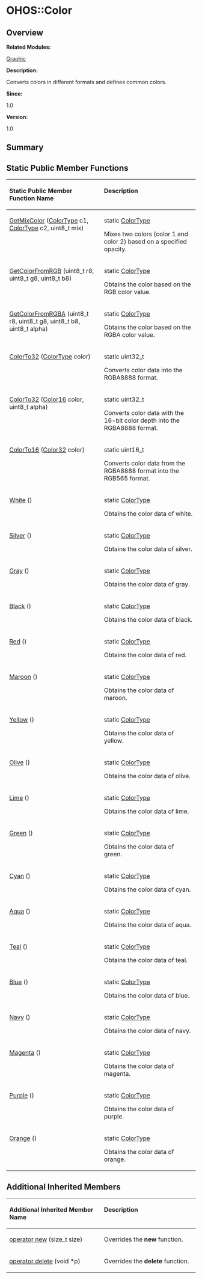 # OHOS::Color<a name="ZH-CN_TOPIC_0000001055078157"></a>

## **Overview**<a name="section941983751093533"></a>

**Related Modules:**

[Graphic](Graphic.md)

**Description:**

Converts colors in different formats and defines common colors. 

**Since:**

1.0

**Version:**

1.0

## **Summary**<a name="section998697107093533"></a>

## Static Public Member Functions<a name="pub-static-methods"></a>

<a name="table2013263418093533"></a>
<table><thead align="left"><tr id="row1539610855093533"><th class="cellrowborder" valign="top" width="50%" id="mcps1.1.3.1.1"><p id="p1158676388093533"><a name="p1158676388093533"></a><a name="p1158676388093533"></a>Static Public Member Function Name</p>
</th>
<th class="cellrowborder" valign="top" width="50%" id="mcps1.1.3.1.2"><p id="p708411955093533"><a name="p708411955093533"></a><a name="p708411955093533"></a>Description</p>
</th>
</tr>
</thead>
<tbody><tr id="row177524583093533"><td class="cellrowborder" valign="top" width="50%" headers="mcps1.1.3.1.1 "><p id="p1902547530093533"><a name="p1902547530093533"></a><a name="p1902547530093533"></a><a href="Graphic.md#gae12573eec4d4db025e96b5d9679e4b3f">GetMixColor</a> (<a href="OHOS-Color32.md">ColorType</a> c1, <a href="OHOS-Color32.md">ColorType</a> c2, uint8_t mix)</p>
</td>
<td class="cellrowborder" valign="top" width="50%" headers="mcps1.1.3.1.2 "><p id="p922365826093533"><a name="p922365826093533"></a><a name="p922365826093533"></a>static <a href="OHOS-Color32.md">ColorType</a>&nbsp;</p>
<p id="p1387654745093533"><a name="p1387654745093533"></a><a name="p1387654745093533"></a>Mixes two colors (color 1 and color 2) based on a specified opacity. </p>
</td>
</tr>
<tr id="row1059642300093533"><td class="cellrowborder" valign="top" width="50%" headers="mcps1.1.3.1.1 "><p id="p1190074167093533"><a name="p1190074167093533"></a><a name="p1190074167093533"></a><a href="Graphic.md#ga0c3bb99c625896eeab6eb0acbe14f437">GetColorFromRGB</a> (uint8_t r8, uint8_t g8, uint8_t b8)</p>
</td>
<td class="cellrowborder" valign="top" width="50%" headers="mcps1.1.3.1.2 "><p id="p1025261840093533"><a name="p1025261840093533"></a><a name="p1025261840093533"></a>static <a href="OHOS-Color32.md">ColorType</a>&nbsp;</p>
<p id="p1472227300093533"><a name="p1472227300093533"></a><a name="p1472227300093533"></a>Obtains the color based on the RGB color value. </p>
</td>
</tr>
<tr id="row1463243912093533"><td class="cellrowborder" valign="top" width="50%" headers="mcps1.1.3.1.1 "><p id="p478552973093533"><a name="p478552973093533"></a><a name="p478552973093533"></a><a href="Graphic.md#ga0a7e632d54e39d1d46e64c6cf20690cc">GetColorFromRGBA</a> (uint8_t r8, uint8_t g8, uint8_t b8, uint8_t alpha)</p>
</td>
<td class="cellrowborder" valign="top" width="50%" headers="mcps1.1.3.1.2 "><p id="p1288983833093533"><a name="p1288983833093533"></a><a name="p1288983833093533"></a>static <a href="OHOS-Color32.md">ColorType</a>&nbsp;</p>
<p id="p712567369093533"><a name="p712567369093533"></a><a name="p712567369093533"></a>Obtains the color based on the RGBA color value. </p>
</td>
</tr>
<tr id="row2122655258093533"><td class="cellrowborder" valign="top" width="50%" headers="mcps1.1.3.1.1 "><p id="p372524149093533"><a name="p372524149093533"></a><a name="p372524149093533"></a><a href="Graphic.md#ga461b46dd76842ad4b0ffdc88202223a7">ColorTo32</a> (<a href="OHOS-Color32.md">ColorType</a> color)</p>
</td>
<td class="cellrowborder" valign="top" width="50%" headers="mcps1.1.3.1.2 "><p id="p122249886093533"><a name="p122249886093533"></a><a name="p122249886093533"></a>static uint32_t&nbsp;</p>
<p id="p1500804899093533"><a name="p1500804899093533"></a><a name="p1500804899093533"></a>Converts color data into the RGBA8888 format. </p>
</td>
</tr>
<tr id="row1259614605093533"><td class="cellrowborder" valign="top" width="50%" headers="mcps1.1.3.1.1 "><p id="p1150340922093533"><a name="p1150340922093533"></a><a name="p1150340922093533"></a><a href="Graphic.md#gaaca42d51bc5f28d5dbd5b1635be50224">ColorTo32</a> (<a href="OHOS-Color16.md">Color16</a> color, uint8_t alpha)</p>
</td>
<td class="cellrowborder" valign="top" width="50%" headers="mcps1.1.3.1.2 "><p id="p537413166093533"><a name="p537413166093533"></a><a name="p537413166093533"></a>static uint32_t&nbsp;</p>
<p id="p1308388051093533"><a name="p1308388051093533"></a><a name="p1308388051093533"></a>Converts color data with the 16-bit color depth into the RGBA8888 format. </p>
</td>
</tr>
<tr id="row1376309942093533"><td class="cellrowborder" valign="top" width="50%" headers="mcps1.1.3.1.1 "><p id="p841628138093533"><a name="p841628138093533"></a><a name="p841628138093533"></a><a href="Graphic.md#ga2a6a0bd067a05ee35793fefc8f9f4d1e">ColorTo16</a> (<a href="OHOS-Color32.md">Color32</a> color)</p>
</td>
<td class="cellrowborder" valign="top" width="50%" headers="mcps1.1.3.1.2 "><p id="p146042381093533"><a name="p146042381093533"></a><a name="p146042381093533"></a>static uint16_t&nbsp;</p>
<p id="p70305693093533"><a name="p70305693093533"></a><a name="p70305693093533"></a>Converts color data from the RGBA8888 format into the RGB565 format. </p>
</td>
</tr>
<tr id="row1082004519093533"><td class="cellrowborder" valign="top" width="50%" headers="mcps1.1.3.1.1 "><p id="p1069943547093533"><a name="p1069943547093533"></a><a name="p1069943547093533"></a><a href="Graphic.md#gad98c45688cd59b11e9e766e62e24252f">White</a> ()</p>
</td>
<td class="cellrowborder" valign="top" width="50%" headers="mcps1.1.3.1.2 "><p id="p12849631093533"><a name="p12849631093533"></a><a name="p12849631093533"></a>static <a href="OHOS-Color32.md">ColorType</a>&nbsp;</p>
<p id="p484582010093533"><a name="p484582010093533"></a><a name="p484582010093533"></a>Obtains the color data of white. </p>
</td>
</tr>
<tr id="row1312822678093533"><td class="cellrowborder" valign="top" width="50%" headers="mcps1.1.3.1.1 "><p id="p1053413295093533"><a name="p1053413295093533"></a><a name="p1053413295093533"></a><a href="Graphic.md#ga6dcfcd450637398b7b7d28ce7464d153">Silver</a> ()</p>
</td>
<td class="cellrowborder" valign="top" width="50%" headers="mcps1.1.3.1.2 "><p id="p2055237827093533"><a name="p2055237827093533"></a><a name="p2055237827093533"></a>static <a href="OHOS-Color32.md">ColorType</a>&nbsp;</p>
<p id="p1546841789093533"><a name="p1546841789093533"></a><a name="p1546841789093533"></a>Obtains the color data of silver. </p>
</td>
</tr>
<tr id="row1363016868093533"><td class="cellrowborder" valign="top" width="50%" headers="mcps1.1.3.1.1 "><p id="p1985791961093533"><a name="p1985791961093533"></a><a name="p1985791961093533"></a><a href="Graphic.md#ga920421d6dc1d9fbc21d5002948eb43c6">Gray</a> ()</p>
</td>
<td class="cellrowborder" valign="top" width="50%" headers="mcps1.1.3.1.2 "><p id="p1620088271093533"><a name="p1620088271093533"></a><a name="p1620088271093533"></a>static <a href="OHOS-Color32.md">ColorType</a>&nbsp;</p>
<p id="p1917437731093533"><a name="p1917437731093533"></a><a name="p1917437731093533"></a>Obtains the color data of gray. </p>
</td>
</tr>
<tr id="row2130694916093533"><td class="cellrowborder" valign="top" width="50%" headers="mcps1.1.3.1.1 "><p id="p470019205093533"><a name="p470019205093533"></a><a name="p470019205093533"></a><a href="Graphic.md#gac821c879969c94ec048117738e4bbef2">Black</a> ()</p>
</td>
<td class="cellrowborder" valign="top" width="50%" headers="mcps1.1.3.1.2 "><p id="p840584523093533"><a name="p840584523093533"></a><a name="p840584523093533"></a>static <a href="OHOS-Color32.md">ColorType</a>&nbsp;</p>
<p id="p1618501554093533"><a name="p1618501554093533"></a><a name="p1618501554093533"></a>Obtains the color data of black. </p>
</td>
</tr>
<tr id="row853013152093533"><td class="cellrowborder" valign="top" width="50%" headers="mcps1.1.3.1.1 "><p id="p1257582304093533"><a name="p1257582304093533"></a><a name="p1257582304093533"></a><a href="Graphic.md#gac7d29e91471253cbef9d709d74bc0d78">Red</a> ()</p>
</td>
<td class="cellrowborder" valign="top" width="50%" headers="mcps1.1.3.1.2 "><p id="p121525907093533"><a name="p121525907093533"></a><a name="p121525907093533"></a>static <a href="OHOS-Color32.md">ColorType</a>&nbsp;</p>
<p id="p366960632093533"><a name="p366960632093533"></a><a name="p366960632093533"></a>Obtains the color data of red. </p>
</td>
</tr>
<tr id="row805432247093533"><td class="cellrowborder" valign="top" width="50%" headers="mcps1.1.3.1.1 "><p id="p1163885398093533"><a name="p1163885398093533"></a><a name="p1163885398093533"></a><a href="Graphic.md#gaf8342e9323109066e57434445de4423e">Maroon</a> ()</p>
</td>
<td class="cellrowborder" valign="top" width="50%" headers="mcps1.1.3.1.2 "><p id="p1519435345093533"><a name="p1519435345093533"></a><a name="p1519435345093533"></a>static <a href="OHOS-Color32.md">ColorType</a>&nbsp;</p>
<p id="p1993230699093533"><a name="p1993230699093533"></a><a name="p1993230699093533"></a>Obtains the color data of maroon. </p>
</td>
</tr>
<tr id="row98208470093533"><td class="cellrowborder" valign="top" width="50%" headers="mcps1.1.3.1.1 "><p id="p1311003722093533"><a name="p1311003722093533"></a><a name="p1311003722093533"></a><a href="Graphic.md#gadd545c06bdd497b259179379e6910e15">Yellow</a> ()</p>
</td>
<td class="cellrowborder" valign="top" width="50%" headers="mcps1.1.3.1.2 "><p id="p1781664083093533"><a name="p1781664083093533"></a><a name="p1781664083093533"></a>static <a href="OHOS-Color32.md">ColorType</a>&nbsp;</p>
<p id="p1357849283093533"><a name="p1357849283093533"></a><a name="p1357849283093533"></a>Obtains the color data of yellow. </p>
</td>
</tr>
<tr id="row1865268213093533"><td class="cellrowborder" valign="top" width="50%" headers="mcps1.1.3.1.1 "><p id="p425904212093533"><a name="p425904212093533"></a><a name="p425904212093533"></a><a href="Graphic.md#ga8c8d03f5579dbb976119cee384856e3b">Olive</a> ()</p>
</td>
<td class="cellrowborder" valign="top" width="50%" headers="mcps1.1.3.1.2 "><p id="p189714479093533"><a name="p189714479093533"></a><a name="p189714479093533"></a>static <a href="OHOS-Color32.md">ColorType</a>&nbsp;</p>
<p id="p208742327093533"><a name="p208742327093533"></a><a name="p208742327093533"></a>Obtains the color data of olive. </p>
</td>
</tr>
<tr id="row1692443527093533"><td class="cellrowborder" valign="top" width="50%" headers="mcps1.1.3.1.1 "><p id="p629687156093533"><a name="p629687156093533"></a><a name="p629687156093533"></a><a href="Graphic.md#ga629dc5c95263df097a06b207a36b1dca">Lime</a> ()</p>
</td>
<td class="cellrowborder" valign="top" width="50%" headers="mcps1.1.3.1.2 "><p id="p1389574232093533"><a name="p1389574232093533"></a><a name="p1389574232093533"></a>static <a href="OHOS-Color32.md">ColorType</a>&nbsp;</p>
<p id="p1815942000093533"><a name="p1815942000093533"></a><a name="p1815942000093533"></a>Obtains the color data of lime. </p>
</td>
</tr>
<tr id="row1531176868093533"><td class="cellrowborder" valign="top" width="50%" headers="mcps1.1.3.1.1 "><p id="p587476794093533"><a name="p587476794093533"></a><a name="p587476794093533"></a><a href="Graphic.md#ga672e4e015f76e7cef0a4b819ee95f082">Green</a> ()</p>
</td>
<td class="cellrowborder" valign="top" width="50%" headers="mcps1.1.3.1.2 "><p id="p615748757093533"><a name="p615748757093533"></a><a name="p615748757093533"></a>static <a href="OHOS-Color32.md">ColorType</a>&nbsp;</p>
<p id="p54560226093533"><a name="p54560226093533"></a><a name="p54560226093533"></a>Obtains the color data of green. </p>
</td>
</tr>
<tr id="row347597133093533"><td class="cellrowborder" valign="top" width="50%" headers="mcps1.1.3.1.1 "><p id="p402275478093533"><a name="p402275478093533"></a><a name="p402275478093533"></a><a href="Graphic.md#ga9d6b730a0799da3254543613acb0a3fa">Cyan</a> ()</p>
</td>
<td class="cellrowborder" valign="top" width="50%" headers="mcps1.1.3.1.2 "><p id="p105696559093533"><a name="p105696559093533"></a><a name="p105696559093533"></a>static <a href="OHOS-Color32.md">ColorType</a>&nbsp;</p>
<p id="p318380086093533"><a name="p318380086093533"></a><a name="p318380086093533"></a>Obtains the color data of cyan. </p>
</td>
</tr>
<tr id="row380650877093533"><td class="cellrowborder" valign="top" width="50%" headers="mcps1.1.3.1.1 "><p id="p892596544093533"><a name="p892596544093533"></a><a name="p892596544093533"></a><a href="Graphic.md#ga24da6b938c938b3defeb56ff79a4c4f5">Aqua</a> ()</p>
</td>
<td class="cellrowborder" valign="top" width="50%" headers="mcps1.1.3.1.2 "><p id="p498500972093533"><a name="p498500972093533"></a><a name="p498500972093533"></a>static <a href="OHOS-Color32.md">ColorType</a>&nbsp;</p>
<p id="p1776033215093533"><a name="p1776033215093533"></a><a name="p1776033215093533"></a>Obtains the color data of aqua. </p>
</td>
</tr>
<tr id="row1211779780093533"><td class="cellrowborder" valign="top" width="50%" headers="mcps1.1.3.1.1 "><p id="p190269786093533"><a name="p190269786093533"></a><a name="p190269786093533"></a><a href="Graphic.md#ga9f4afc8d27c8e90d5295b281a7198fe5">Teal</a> ()</p>
</td>
<td class="cellrowborder" valign="top" width="50%" headers="mcps1.1.3.1.2 "><p id="p499842457093533"><a name="p499842457093533"></a><a name="p499842457093533"></a>static <a href="OHOS-Color32.md">ColorType</a>&nbsp;</p>
<p id="p1363776085093533"><a name="p1363776085093533"></a><a name="p1363776085093533"></a>Obtains the color data of teal. </p>
</td>
</tr>
<tr id="row1884059499093533"><td class="cellrowborder" valign="top" width="50%" headers="mcps1.1.3.1.1 "><p id="p1684181031093533"><a name="p1684181031093533"></a><a name="p1684181031093533"></a><a href="Graphic.md#ga3b02160a068039d3801580c8e35008b4">Blue</a> ()</p>
</td>
<td class="cellrowborder" valign="top" width="50%" headers="mcps1.1.3.1.2 "><p id="p491215287093533"><a name="p491215287093533"></a><a name="p491215287093533"></a>static <a href="OHOS-Color32.md">ColorType</a>&nbsp;</p>
<p id="p1918945451093533"><a name="p1918945451093533"></a><a name="p1918945451093533"></a>Obtains the color data of blue. </p>
</td>
</tr>
<tr id="row734889687093533"><td class="cellrowborder" valign="top" width="50%" headers="mcps1.1.3.1.1 "><p id="p559492089093533"><a name="p559492089093533"></a><a name="p559492089093533"></a><a href="Graphic.md#ga327d185847eab86cbe297a1e35f0d5d7">Navy</a> ()</p>
</td>
<td class="cellrowborder" valign="top" width="50%" headers="mcps1.1.3.1.2 "><p id="p1255653927093533"><a name="p1255653927093533"></a><a name="p1255653927093533"></a>static <a href="OHOS-Color32.md">ColorType</a>&nbsp;</p>
<p id="p1705104966093533"><a name="p1705104966093533"></a><a name="p1705104966093533"></a>Obtains the color data of navy. </p>
</td>
</tr>
<tr id="row1988463946093533"><td class="cellrowborder" valign="top" width="50%" headers="mcps1.1.3.1.1 "><p id="p1683042113093533"><a name="p1683042113093533"></a><a name="p1683042113093533"></a><a href="Graphic.md#ga4cbaf5650de24fc1ae45f93571b92f37">Magenta</a> ()</p>
</td>
<td class="cellrowborder" valign="top" width="50%" headers="mcps1.1.3.1.2 "><p id="p1327155544093533"><a name="p1327155544093533"></a><a name="p1327155544093533"></a>static <a href="OHOS-Color32.md">ColorType</a>&nbsp;</p>
<p id="p1375303571093533"><a name="p1375303571093533"></a><a name="p1375303571093533"></a>Obtains the color data of magenta. </p>
</td>
</tr>
<tr id="row2074277341093533"><td class="cellrowborder" valign="top" width="50%" headers="mcps1.1.3.1.1 "><p id="p594759997093533"><a name="p594759997093533"></a><a name="p594759997093533"></a><a href="Graphic.md#ga7ec7f44a7a7d828641b739616b01dadb">Purple</a> ()</p>
</td>
<td class="cellrowborder" valign="top" width="50%" headers="mcps1.1.3.1.2 "><p id="p291944320093533"><a name="p291944320093533"></a><a name="p291944320093533"></a>static <a href="OHOS-Color32.md">ColorType</a>&nbsp;</p>
<p id="p1437702732093533"><a name="p1437702732093533"></a><a name="p1437702732093533"></a>Obtains the color data of purple. </p>
</td>
</tr>
<tr id="row959541870093533"><td class="cellrowborder" valign="top" width="50%" headers="mcps1.1.3.1.1 "><p id="p1386738741093533"><a name="p1386738741093533"></a><a name="p1386738741093533"></a><a href="Graphic.md#gae127df687f7b04f9debc853498678aeb">Orange</a> ()</p>
</td>
<td class="cellrowborder" valign="top" width="50%" headers="mcps1.1.3.1.2 "><p id="p1331241574093533"><a name="p1331241574093533"></a><a name="p1331241574093533"></a>static <a href="OHOS-Color32.md">ColorType</a>&nbsp;</p>
<p id="p874845853093533"><a name="p874845853093533"></a><a name="p874845853093533"></a>Obtains the color data of orange. </p>
</td>
</tr>
</tbody>
</table>

## Additional Inherited Members<a name="inherited"></a>

<a name="table610618547093533"></a>
<table><thead align="left"><tr id="row994016048093533"><th class="cellrowborder" valign="top" width="50%" id="mcps1.1.3.1.1"><p id="p1088505050093533"><a name="p1088505050093533"></a><a name="p1088505050093533"></a>Additional Inherited Member Name</p>
</th>
<th class="cellrowborder" valign="top" width="50%" id="mcps1.1.3.1.2"><p id="p569140820093533"><a name="p569140820093533"></a><a name="p569140820093533"></a>Description</p>
</th>
</tr>
</thead>
<tbody><tr id="row460213814093533"><td class="cellrowborder" valign="top" width="50%" headers="mcps1.1.3.1.1 "><p id="p997769177093533"><a name="p997769177093533"></a><a name="p997769177093533"></a><a href="Graphic.md#ga4854963aa969ee20a6cd174a70f5cd23">operator new</a> (size_t size)</p>
</td>
<td class="cellrowborder" valign="top" width="50%" headers="mcps1.1.3.1.2 "><p id="p498690578093533"><a name="p498690578093533"></a><a name="p498690578093533"></a>Overrides the <strong id="b1813034268093533"><a name="b1813034268093533"></a><a name="b1813034268093533"></a>new</strong> function. </p>
</td>
</tr>
<tr id="row386023552093533"><td class="cellrowborder" valign="top" width="50%" headers="mcps1.1.3.1.1 "><p id="p554865711093533"><a name="p554865711093533"></a><a name="p554865711093533"></a><a href="Graphic.md#gadf1997a0f56ac2b220e7f0f8e8e0a6ef">operator delete</a> (void *p)</p>
</td>
<td class="cellrowborder" valign="top" width="50%" headers="mcps1.1.3.1.2 "><p id="p656319003093533"><a name="p656319003093533"></a><a name="p656319003093533"></a>Overrides the <strong id="b239446271093533"><a name="b239446271093533"></a><a name="b239446271093533"></a>delete</strong> function. </p>
</td>
</tr>
</tbody>
</table>

